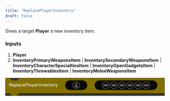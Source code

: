 ```yaml
---
title: "ReplacePlayerInventory"
draft: false
---
```

Gives a target **Player** a new inventory item.
### Inputs
1. **Player**
2. **InventoryPrimaryWeaponsItem** | **InventorySecondaryWeaponsItem** | **InventoryCharacterSpecialtiesItem** | **InventoryOpenGadgetsItem** | **InventoryThrowablesItem** | **InventoryMeleeWeaponsItem**

![ReplacePlayerInventory](https://raw.githubusercontent.com/battlefield-portal-community/Image-CDN/main/portal_blocks/ReplacePlayerInventory.png)